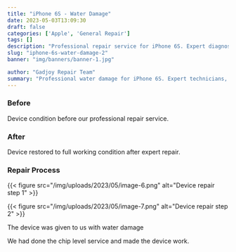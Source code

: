 ```yaml
---
title: "iPhone 6S - Water Damage"
date: 2023-05-03T13:09:30
draft: false
categories: ['Apple', 'General Repair']
tags: []
description: "Professional repair service for iPhone 6S. Expert diagnosis and quality repairs in Bangalore."
slug: "iphone-6s-water-damage-2"
banner: "img/banners/banner-1.jpg"

author: "Gadjoy Repair Team"
summary: "Professional water damage for iPhone 6S. Expert technicians, quality parts, warranty included."
---
```



### Before

Device condition before our professional repair service.

### After

Device restored to full working condition after expert repair.

### Repair Process

{{< figure src="/img/uploads/2023/05/image-6.png" alt="Device repair step 1" >}}

{{< figure src="/img/uploads/2023/05/image-7.png" alt="Device repair step 2" >}}


The device was given to us with water damage

We had done the chip level service and made the device work.